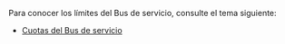 Para conocer los límites del Bus de servicio, consulte el tema siguiente:

 - [Cuotas del Bus de servicio][servicebusquotas]

  [servicebusquotas]: http://msdn.microsoft.com/library/azure/ee732538.aspx

<!---HONumber=58-->